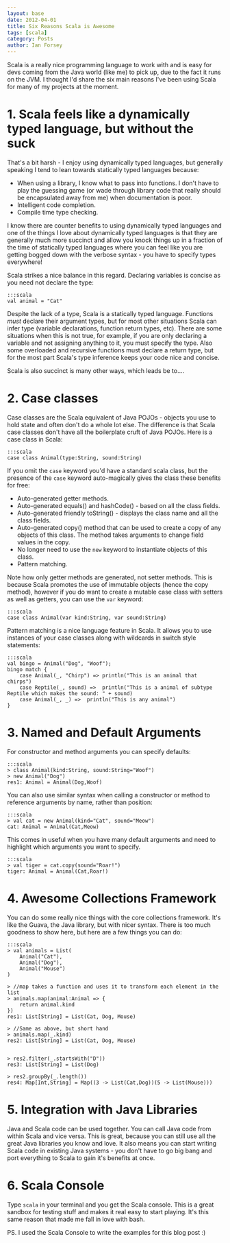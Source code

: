 ```yaml
---
layout: base
date: 2012-04-01
title: Six Reasons Scala is Awesome
tags: [scala]
category: Posts
author: Ian Forsey
---
```


Scala is a really nice programming language to work with and is easy for devs coming from the Java world (like me) to pick up, due to the fact it runs on the JVM. I thought I'd share the six main reasons I've been using Scala for many of my projects at the moment.

# 1. Scala feels like a dynamically typed language, but without the suck

That's a bit harsh - I enjoy using dynamically typed languages, but generally speaking I tend to lean towards statically typed languages because:

 * When using a library, I know what to pass into functions. I don't have to play the guessing game (or wade through library code that really should be encapsulated away from me) when documentation is poor.
 * Intelligent code completion.
 * Compile time type checking.

I know there are counter benefits to using dynamically typed languages and one of the things I love about dynamically typed languages is that they are generally much more succinct and allow you knock things up in a fraction of the time of statically typed languages where you can feel like you are getting bogged down with the verbose syntax - you have to specify types everywhere!

Scala strikes a nice balance in this regard. Declaring variables is concise as you need not declare the type:

    :::scala
    val animal = "Cat"
    
Despite the lack of a type, Scala is a statically typed language. Functions _must_ declare their argument types, but for most other situations Scala can infer type (variable declarations, function return types, etc). There are some situations when this is not true, for example, if you are only declaring a variable and not assigning anything to it, you must specify the type. Also some overloaded and recursive functions must declare a return type, but for the most part Scala's type inference keeps your code nice and concise.

Scala is also succinct is many other ways, which leads be to....

# 2. Case classes

Case classes are the Scala equivalent of Java POJOs - objects you use to hold state and often don't do a whole lot else. The difference is that Scala case classes don't have all the boilerplate cruft of Java POJOs. Here is a case class in Scala:

    :::scala
    case class Animal(type:String, sound:String)

If you omit the `case` keyword you'd have a standard scala class, but the presence of the `case` keyword auto-magically gives the class these benefits for free:

 * Auto-generated getter methods.
 * Auto-generated equals() and hashCode() - based on all the class fields.
 * Auto-generated friendly toString() - displays the class name and all the class fields.
 * Auto-generated copy() method that can be used to create a copy of any objects of this class. The method takes arguments to change field values in the copy.
 * No longer need to use the `new` keyword to instantiate objects of this class.
 * Pattern matching.

Note how only getter methods are generated, not setter methods. This is because Scala promotes the use of immutable objects (hence the copy method), however if you do want to create a mutable case class with setters as well as getters, you can use the `var` keyword:

    :::scala
    case class Animal(var kind:String, var sound:String)

Pattern matching is a nice language feature in Scala. It allows you to use instances of your case classes along with wildcards in switch style statements:

    :::scala
    val bingo = Animal("Dog", "Woof");
    bingo match {
        case Animal(_, "Chirp") => println("This is an animal that chirps")
        case Reptile(_, sound) =>  println("This is a animal of subtype Reptile which makes the sound: " + sound)
        case Animal(_, _) =>  println("This is any animal")
    }

# 3. Named and Default Arguments

For constructor and method arguments you can specify defaults:

    :::scala
    > class Animal(kind:String, sound:String="Woof")
    > new Animal("Dog")
    res1: Animal = Animal(Dog,Woof)

You can also use similar syntax when calling a constructor or method to reference arguments by name, rather than position:

    :::scala
    > val cat = new Animal(kind="Cat", sound="Meow")
    cat: Animal = Animal(Cat,Meow)


This comes in useful when you have many default arguments and need to highlight which arguments you want to specify.

    :::scala
    > val tiger = cat.copy(sound="Roar!")
    tiger: Animal = Animal(Cat,Roar!)

# 4. Awesome Collections Framework

You can do some really nice things with the core collections framework. It's like the Guava, the Java library, but with nicer syntax. There is too much goodness to show here, but here are a few things you can do:

    :::scala
    > val animals = List(
        Animal("Cat"),
        Animal("Dog"),
        Animal("Mouse")
    )

    > //map takes a function and uses it to transform each element in the list
    > animals.map(animal:Animal => {
        return animal.kind
    })
    res1: List[String] = List(Cat, Dog, Mouse)

    > //Same as above, but short hand
    > animals.map(_.kind)
    res2: List[String] = List(Cat, Dog, Mouse)


    > res2.filter(_.startsWith("D"))
    res3: List[String] = List(Dog)

    > res2.groupBy(_.length())
    res4: Map[Int,String] = Map((3 -> List(Cat,Dog))(5 -> List(Mouse)))

# 5. Integration with Java Libraries

Java and Scala code can be used together. You can call Java code from within Scala and vice versa. This is great, because you can still use all the great Java libraries you know and love. It also means you can start writing Scala code in existing Java systems - you don't have to go big bang and port everything to Scala to gain it's benefits at once.

# 6. Scala Console

Type `scala` in your terminal and you get the Scala console. This is a great sandbox for testing stuff and makes it real easy to start playing. It's this same reason that made me fall in love with bash. 

PS. I used the Scala Console to write the examples for this blog post :)
